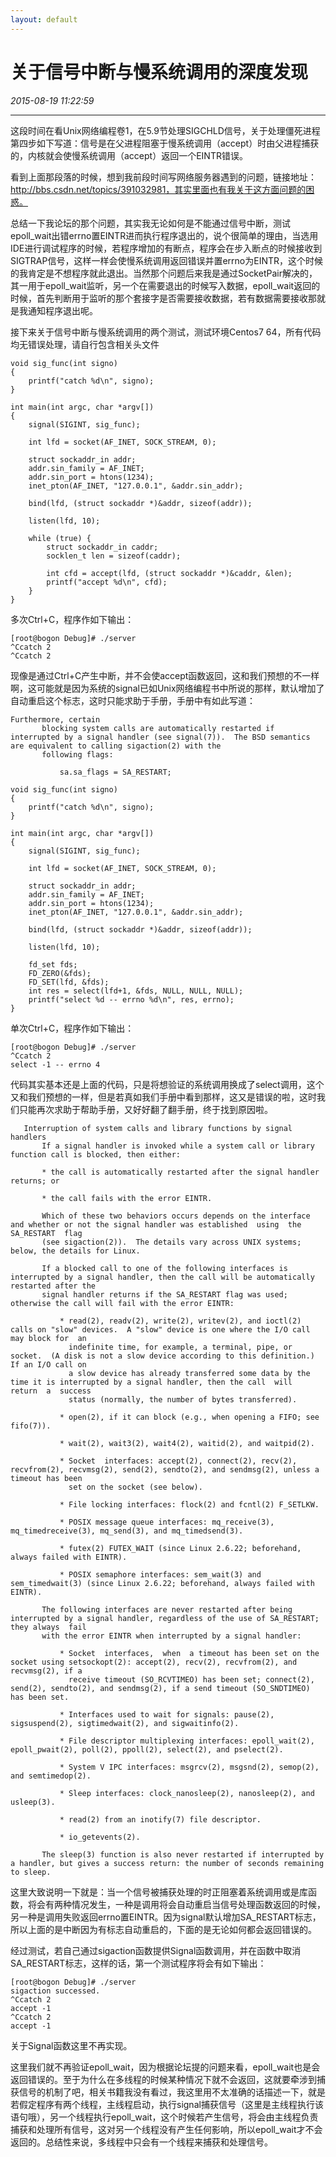 ```yaml
---
layout: default
---
```


# 关于信号中断与慢系统调用的深度发现
_2015-08-19 11:22:59_

* * *

这段时间在看Unix网络编程卷1，在5.9节处理SIGCHLD信号，关于处理僵死进程第四步如下写道：信号是在父进程阻塞于慢系统调用（accept）时由父进程捕获的，内核就会使慢系统调用（accept）返回一个EINTR错误。

看到上面那段落的时候，想到我前段时间写网络服务器遇到的问题，链接地址：http://bbs.csdn.net/topics/391032981，其实里面也有我关于这方面问题的困惑。

总结一下我论坛的那个问题，其实我无论如何是不能通过信号中断，测试epoll_wait出错errno置EINTR进而执行程序退出的，说个很简单的理由，当选用IDE进行调试程序的时候，若程序增加的有断点，程序会在步入断点的时候接收到SIGTRAP信号，这样一样会使慢系统调用返回错误并置errno为EINTR，这个时候的我肯定是不想程序就此退出。当然那个问题后来我是通过SocketPair解决的，其一用于epoll_wait监听，另一个在需要退出的时候写入数据，epoll_wait返回的时候，首先判断用于监听的那个套接字是否需要接收数据，若有数据需要接收那就是我通知程序退出呢。

接下来关于信号中断与慢系统调用的两个测试，测试环境Centos7 64，所有代码均无错误处理，请自行包含相关头文件

```
void sig_func(int signo)
{
	printf("catch %d\n", signo);
}

int main(int argc, char *argv[])
{
	signal(SIGINT, sig_func);

	int lfd = socket(AF_INET, SOCK_STREAM, 0);

	struct sockaddr_in addr;
	addr.sin_family = AF_INET;
	addr.sin_port = htons(1234);
	inet_pton(AF_INET, "127.0.0.1", &addr.sin_addr);

	bind(lfd, (struct sockaddr *)&addr, sizeof(addr));

	listen(lfd, 10);

	while (true) {
		struct sockaddr_in caddr;
		socklen_t len = sizeof(caddr);

		int cfd = accept(lfd, (struct sockaddr *)&caddr, &len);
		printf("accept %d\n", cfd);
	}
}
```

多次Ctrl+C，程序作如下输出：

```
[root@bogon Debug]# ./server 
^Ccatch 2
^Ccatch 2
```

现像是通过Ctrl+C产生中断，并不会使accept函数返回，这和我们预想的不一样啊，这可能就是因为系统的signal已如Unix网络编程书中所说的那样，默认增加了自动重启这个标志，这时只能求助于手册，手册中有如此写道：

```
Furthermore, certain
       blocking system calls are automatically restarted if interrupted by a signal handler (see signal(7)).  The BSD semantics are equivalent to calling sigaction(2) with the
       following flags:

           sa.sa_flags = SA_RESTART;
```

```
void sig_func(int signo)
{
	printf("catch %d\n", signo);
}

int main(int argc, char *argv[])
{
	signal(SIGINT, sig_func);

	int lfd = socket(AF_INET, SOCK_STREAM, 0);

	struct sockaddr_in addr;
	addr.sin_family = AF_INET;
	addr.sin_port = htons(1234);
	inet_pton(AF_INET, "127.0.0.1", &addr.sin_addr);

	bind(lfd, (struct sockaddr *)&addr, sizeof(addr));

	listen(lfd, 10);

	fd_set fds;
	FD_ZERO(&fds);
	FD_SET(lfd, &fds);
	int res = select(lfd+1, &fds, NULL, NULL, NULL);
	printf("select %d -- errno %d\n", res, errno);
}
```

单次Ctrl+C，程序作如下输出：

```
[root@bogon Debug]# ./server 
^Ccatch 2
select -1 -- errno 4
```

代码其实基本还是上面的代码，只是将想验证的系统调用换成了select调用，这个又和我们预想的一样，但是若真如我们手册中看到那样，这又是错误的啦，这时我们只能再次求助于帮助手册，又好好翻了翻手册，终于找到原因啦。

```
   Interruption of system calls and library functions by signal handlers
       If a signal handler is invoked while a system call or library function call is blocked, then either:

       * the call is automatically restarted after the signal handler returns; or

       * the call fails with the error EINTR.

       Which of these two behaviors occurs depends on the interface and whether or not the signal handler was established  using  the  SA_RESTART  flag
       (see sigaction(2)).  The details vary across UNIX systems; below, the details for Linux.

       If a blocked call to one of the following interfaces is interrupted by a signal handler, then the call will be automatically restarted after the
       signal handler returns if the SA_RESTART flag was used; otherwise the call will fail with the error EINTR:

           * read(2), readv(2), write(2), writev(2), and ioctl(2) calls on "slow" devices.  A "slow" device is one where the I/O call may block for  an
             indefinite time, for example, a terminal, pipe, or socket.  (A disk is not a slow device according to this definition.)  If an I/O call on
             a slow device has already transferred some data by the time it is interrupted by a signal handler, then the call  will  return  a  success
             status (normally, the number of bytes transferred).

           * open(2), if it can block (e.g., when opening a FIFO; see fifo(7)).

           * wait(2), wait3(2), wait4(2), waitid(2), and waitpid(2).

           * Socket  interfaces: accept(2), connect(2), recv(2), recvfrom(2), recvmsg(2), send(2), sendto(2), and sendmsg(2), unless a timeout has been
             set on the socket (see below).

           * File locking interfaces: flock(2) and fcntl(2) F_SETLKW.

           * POSIX message queue interfaces: mq_receive(3), mq_timedreceive(3), mq_send(3), and mq_timedsend(3).

           * futex(2) FUTEX_WAIT (since Linux 2.6.22; beforehand, always failed with EINTR).

           * POSIX semaphore interfaces: sem_wait(3) and sem_timedwait(3) (since Linux 2.6.22; beforehand, always failed with EINTR).

       The following interfaces are never restarted after being interrupted by a signal handler, regardless of the use of SA_RESTART; they always  fail
       with the error EINTR when interrupted by a signal handler:

           * Socket  interfaces,  when  a timeout has been set on the socket using setsockopt(2): accept(2), recv(2), recvfrom(2), and recvmsg(2), if a
             receive timeout (SO_RCVTIMEO) has been set; connect(2), send(2), sendto(2), and sendmsg(2), if a send timeout (SO_SNDTIMEO) has been set.

           * Interfaces used to wait for signals: pause(2), sigsuspend(2), sigtimedwait(2), and sigwaitinfo(2).

           * File descriptor multiplexing interfaces: epoll_wait(2), epoll_pwait(2), poll(2), ppoll(2), select(2), and pselect(2).

           * System V IPC interfaces: msgrcv(2), msgsnd(2), semop(2), and semtimedop(2).

           * Sleep interfaces: clock_nanosleep(2), nanosleep(2), and usleep(3).

           * read(2) from an inotify(7) file descriptor.

           * io_getevents(2).

       The sleep(3) function is also never restarted if interrupted by a handler, but gives a success return: the number of seconds remaining to sleep.
```

这里大致说明一下就是：当一个信号被捕获处理的时正阻塞着系统调用或是库函数，将会有两种情况发生，一种是调用将会自动重启当信号处理函数返回的时候，另一种是调用失败返回errno置EINTR。因为signal默认增加SA_RESTART标志，所以上面的是中断因为有标志自动重启的，下面的是无论如何都会返回错误的。

经过测试，若自己通过sigaction函数提供Signal函数调用，并在函数中取消SA_RESTART标志，这样的话，第一个测试程序将会有如下输出：

```
[root@bogon Debug]# ./server 
sigaction successed.
^Ccatch 2
accept -1
^Ccatch 2
accept -1
```

关于Signal函数这里不再实现。

这里我们就不再验证epoll_wait，因为根据论坛提的问题来看，epoll_wait也是会返回错误的。至于为什么在多线程的时候某种情况下就不会返回，这就要牵涉到捕获信号的机制了吧，相关书籍我没有看过，我这里用不太准确的话描述一下，就是若假定程序有两个线程，主线程启动，执行signal捕获信号（这里是主线程执行该语句哦），另一个线程执行epoll_wait，这个时候若产生信号，将会由主线程负责捕获和处理所有信号，这对另一个线程没有产生任何影响，所以epoll_wait才不会返回的。总结性来说，多线程中只会有一个线程来捕获和处理信号。
